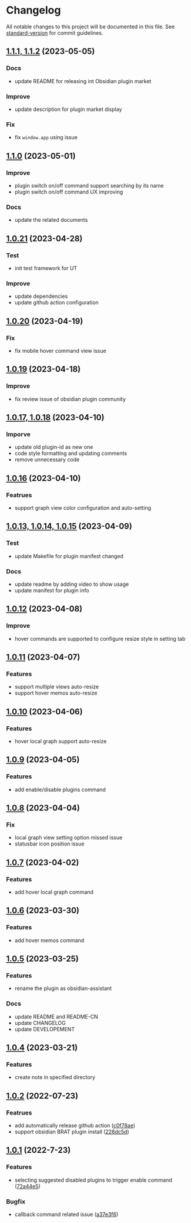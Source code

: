 # Changelog

All notable changes to this project will be documented in this file. See [standard-version](https://github.com/conventional-changelog/standard-version) for commit guidelines.

## [1.1.1, 1.1.2](https://github.com/edonyzpc/personal-assistant/compare/1.1.0...1.1.2) (2023-05-05)
### Docs
- update README for releasing int Obsidian plugin market

### Improve
- update description for plugin market display

### Fix
- fix `window.app` using issue

## [1.1.0](https://github.com/edonyzpc/personal-assistant/compare/1.0.21...1.1.0) (2023-05-01)
### Improve
- plugin switch on/off command support searching by its name
- plugin switch on/off command UX improving

### Docs
- update the related documents

## [1.0.21](https://github.com/edonyzpc/personal-assistant/compare/1.0.20...1.0.21) (2023-04-28)
### Test
- init test framework for UT

### Improve
- update dependencies
- update github action configuration

## [1.0.20](https://github.com/edonyzpc/personal-assistant/compare/1.0.19...1.0.20) (2023-04-19)
### Fix
- fix mobile hover command view issue


## [1.0.19](https://github.com/edonyzpc/personal-assistant/compare/1.0.18...1.0.19) (2023-04-18)
### Improve
- fix review issue of obsidian plugin community

## [1.0.17, 1.0.18](https://github.com/edonyzpc/personal-assistant/compare/1.0.16...1.0.18) (2023-04-10)

### Imporve
- update old plugin-id as new one
- code style formatting and updating comments
- remove unnecessary code

## [1.0.16](https://github.com/edonyzpc/personal-assistant/compare/1.0.15...1.0.16) (2023-04-10)

### Featrues
- support graph view color configuration and auto-setting

## [1.0.13, 1.0.14, 1.0.15](https://github.com/edonyzpc/personal-assistant/compare/1.0.12...1.0.15) (2023-04-09)

### Test
- update Makefile for plugin manifest changed

### Docs
- update readme by adding video to show usage
- update manifest for plugin info

## [1.0.12](https://github.com/edonyzpc/personal-assistant/compare/1.0.11...1.0.12) (2023-04-08)

### Improve
- hover commands are supported to configure resize style in setting tab

## [1.0.11](https://github.com/edonyzpc/personal-assistant/compare/1.0.10...1.0.11) (2023-04-07)

### Features
- support multiple views auto-resize
- support hover memos auto-resize

## [1.0.10](https://github.com/edonyzpc/personal-assistant/compare/1.0.9...1.0.10) (2023-04-06)

### Features
- hover local graph support auto-resize

## [1.0.9](https://github.com/edonyzpc/personal-assistant/compare/1.0.8...1.0.9) (2023-04-05)

### Features
- add enable/disable plugins command

## [1.0.8](https://github.com/edonyzpc/personal-assistant/compare/1.0.7...1.0.8) (2023-04-04)

### Fix
- local graph view setting option missed issue
- statusbar icon position issue

## [1.0.7](https://github.com/edonyzpc/personal-assistant/compare/1.0.6...1.0.7) (2023-04-02)

### Features
- add hover local graph command

## [1.0.6](https://github.com/edonyzpc/personal-assistant/compare/1.0.5...1.0.6) (2023-03-30)

### Features
- add hover memos command

## [1.0.5](https://github.com/edonyzpc/personal-assistant/compare/1.0.4...1.0.5) (2023-03-25)

### Features
- rename the plugin as obsidian-assistant

### Docs
- update README and README-CN
- update CHANGELOG
- update DEVELOPEMENT

## [1.0.4](https://github.com/edonyzpc/personal-assistant/compare/1.0.2...1.0.4) (2023-03-21)

### Features
- create note in specified directory

## [1.0.2](https://github.com/edonyzpc/personal-assistant/compare/v0.0.1...v0.0.2) (2022-07-23)

### Featrues

- add automatically release github action ([c0f78ae](https://github.com/edonyzpc/personal-assistant/commit/c0f78ae))
- support obsidian BRAT plugin install ([228dc5d](https://github.com/edonyzpc/personal-assistant/commit/228dc5d))

## [1.0.1](https://github.com/edonyzpc/personal-assistant/commit/c0f78aeae3571eda678d6fcc8ccbbae84736c7c9) (2022-7-23)

### Features

- selecting suggested disabled plugins to trigger enable command ([72a44e5](https://github.com/edonyzpc/personal-assistant/commit/72a44e5))

### Bugfix

- callback command related issue ([a37e3f6](https://github.com/edonyzpc/personal-assistant/commit/a37e3f6))
